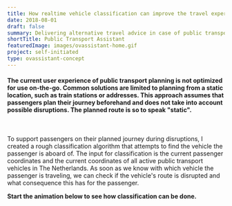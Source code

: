 ```yaml
---
title: How realtime vehicle classification can improve the travel experience of public transport
date: 2018-08-01
draft: false
summary: Delivering alternative travel advice in case of public transport disruptions.
shortTitle: Public Transport Assistant
featuredImage: images/ovassistant-home.gif
project: self-initiated
type: ovassistant-concept
---
```



#### The current user experience of public transport planning is not optimized for use on-the-go. Common solutions are limited to planning from a static location, such as train stations or addresses. This approach assumes that passengers plan their journey beforehand and does not take into account possible disruptions. The planned route is so to speak "static".

&nbsp;

To support passengers on their planned journey during disruptions, I created a rough classification algorithm that attempts to find the vehicle the passenger is aboard of. The input for classification is the current passenger coordinates and the current coordinates of all active public transport vehicles in The Netherlands. As soon as we know with which vehicle the passenger is traveling, we can check if the vehicle's route is disrupted and what consequence this has for the passenger.

**Start the animation below to see how classification can be done.**